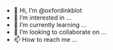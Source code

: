 - 👋 Hi, I’m @oxfordinkblot
- 👀 I’m interested in ...
- 🌱 I’m currently learning ...
- 💞️ I’m looking to collaborate on ...
- 📫 How to reach me ...

<!---
oxfordinkblot/oxfordinkblot is a ✨ special ✨ repository because its `README.md` (this file) appears on your GitHub profile.
You can click the Preview link to take a look at your changes.
--->

